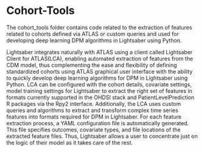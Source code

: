 # Cohort-Tools
The cohort_tools folder contains code related to the extraction of features related to cohorts defined via ATLAS or custom queries and used for developing deep learning DPM algorithms in Lightsaber using Python.

Lightsaber integrates naturally with ATLAS using a client called Lightsaber Client for ATLAS(LCA), enabling automated extraction of features from the CDM  model, thus complementing the ease and flexibility of defining standardized cohorts using ATLAS graphical user interface with the ability to quickly develop deep learning algorithms for DPM in Lightsaber using Python.
LCA can be configured with the cohort details, covariate settings, model training settings for Lightsaber to extract the right set of features in formats currently supported in the OHDSI stack  and PatientLevelPrediction R packages via the Rpy2 interface.
Additionally, the LCA uses custom queries and algorithms to extract and transform complex time series features into formats required for DPM in Lightsaber. For each feature extraction process, a YAML configuration file is automatically generated. This file specifies outcomes, covariate types, and file locations of the extracted feature files. Thus, Lightsaber allows a user to concentrate just on the logic of their model as it takes care of the rest.
